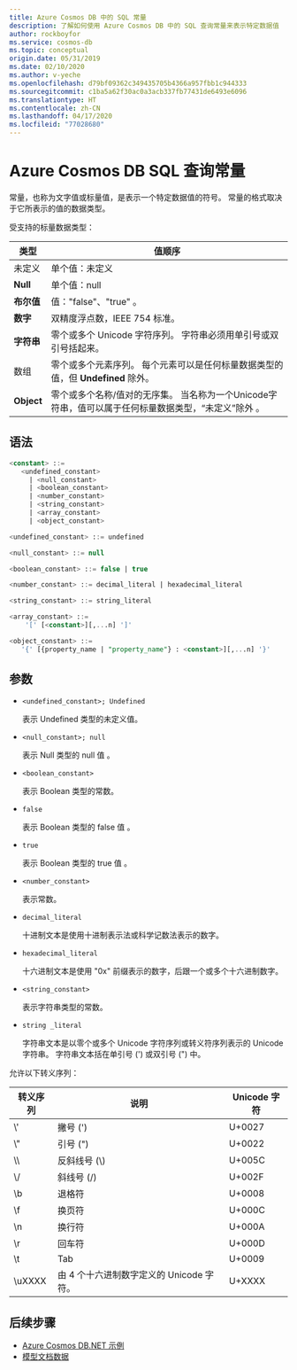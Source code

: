 ```yaml
---
title: Azure Cosmos DB 中的 SQL 常量
description: 了解如何使用 Azure Cosmos DB 中的 SQL 查询常量来表示特定数据值
author: rockboyfor
ms.service: cosmos-db
ms.topic: conceptual
origin.date: 05/31/2019
ms.date: 02/10/2020
ms.author: v-yeche
ms.openlocfilehash: d79bf09362c349435705b4366a957fbb1c944333
ms.sourcegitcommit: c1ba5a62f30ac0a3acb337fb77431de6493e6096
ms.translationtype: HT
ms.contentlocale: zh-CN
ms.lasthandoff: 04/17/2020
ms.locfileid: "77028680"
---
```

# <a name="azure-cosmos-db-sql-query-constants"></a>Azure Cosmos DB SQL 查询常量  

常量，也称为文字值或标量值，是表示一个特定数据值的符号。 常量的格式取决于它所表示的值的数据类型。  

受支持的标量数据类型：   

|类型 |值顺序 |  
|-|-|  
|未定义 |单个值：未定义 |  
|**Null**|单个值：null |  
|**布尔值**|值："false"、"true"   。|  
|**数字**|双精度浮点数，IEEE 754 标准。|  
|**字符串**|零个或多个 Unicode 字符序列。 字符串必须用单引号或双引号括起来。|  
|数组 |零个或多个元素序列。 每个元素可以是任何标量数据类型的值，但 **Undefined** 除外。|  
|**Object**|零个或多个名称/值对的无序集。 当名称为一个Unicode字符串，值可以属于任何标量数据类型，“未定义”除外  。|  

<a name="bk_syntax"></a>
## <a name="syntax"></a>语法

```sql  
<constant> ::=  
   <undefined_constant>  
     | <null_constant>   
     | <boolean_constant>   
     | <number_constant>   
     | <string_constant>   
     | <array_constant>   
     | <object_constant>   

<undefined_constant> ::= undefined  

<null_constant> ::= null  

<boolean_constant> ::= false | true  

<number_constant> ::= decimal_literal | hexadecimal_literal  

<string_constant> ::= string_literal  

<array_constant> ::=  
    '[' [<constant>][,...n] ']'  

<object_constant> ::=   
   '{' [{property_name | "property_name"} : <constant>][,...n] '}'  

```  

<a name="bk_arguments"></a>
## <a name="arguments"></a>参数

* `<undefined_constant>; Undefined`  

    表示 Undefined 类型的未定义值。  

* `<null_constant>; null`  

    表示 Null 类型的 null 值 。  

* `<boolean_constant>`  

    表示 Boolean 类型的常数。  

* `false`  

    表示 Boolean 类型的 false 值  。  

* `true`  

    表示 Boolean 类型的 true 值  。  

* `<number_constant>`  

    表示常数。  

* `decimal_literal`  

    十进制文本是使用十进制表示法或科学记数法表示的数字。  

* `hexadecimal_literal`  

    十六进制文本是使用 "0x" 前缀表示的数字，后跟一个或多个十六进制数字。  

* `<string_constant>`  

    表示字符串类型的常数。  

* `string _literal`  

    字符串文本是以零个或多个 Unicode 字符序列或转义符序列表示的 Unicode 字符串。 字符串文本括在单引号 (') 或双引号 (") 中。  

允许以下转义序列：  

|**转义序列**|**说明**|**Unicode 字符**|  
|-|-|-|  
|\\'|撇号 (')|U+0027|  
|\\"|引号 (")|U+0022|  
|\\\ |反斜线号 (\\)|U+005C|  
|\\/|斜线号 (/)|U+002F|  
|\b|退格符|U+0008|  
|\f|换页符|U+000C|  
|\n|换行符|U+000A|  
|\r|回车符|U+000D|  
|\t|Tab|U+0009|  
|\uXXXX|由 4 个十六进制数字定义的 Unicode 字符。|U+XXXX|  

## <a name="next-steps"></a>后续步骤

- [Azure Cosmos DB.NET 示例](https://github.com/Azure/azure-cosmos-dotnet-v3)
- [模型文档数据](modeling-data.md)

<!-- Update_Description: update meta properties, wording update, update link -->